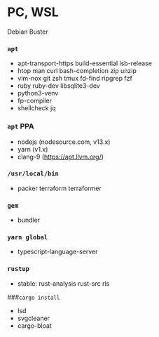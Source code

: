PC, WSL
========
Debian Buster

### `apt`
- apt-transport-https build-essential lsb-release
- htop man curl bash-completion zip unzip
- vim-nox git zsh tmux fd-find ripgrep fzf
- ruby ruby-dev libsqlite3-dev
- python3-venv
- fp-compiler
- shellcheck jq

### `apt` PPA
- nodejs (nodesource.com, v13.x)
- yarn (v1.x)
- clang-9 (https://apt.llvm.org/)

### `/usr/local/bin`
- packer terraform terraformer

### `gem`
- bundler

### `yarn global`
- typescript-language-server

### `rustup`
- stable: rust-analysis rust-src rls

###`cargo install`
- lsd
- svgcleaner
- cargo-bloat
